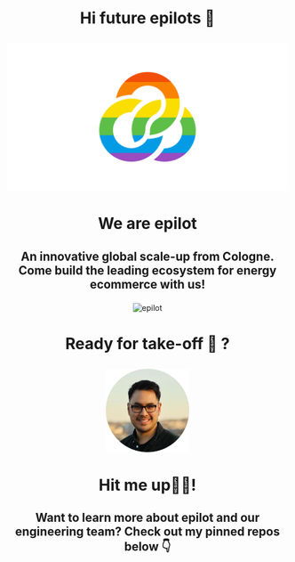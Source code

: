 # <p align="center">Hi future epilots 👋 </p>


<p align="center"><img alt="epilot" src="/epilot-flag.svg" width="600"></p>

# <p align="center">We are epilot</p>

## <p align="center">An innovative global scale-up from Cologne. Come build the leading ecosystem for energy ecommerce with us!</p>


<p align="center"><img alt="epilot" src="/epilot_gif .gif" width="600"></p>

# <p align="center">Ready for take-off 🚀 ?</p>

<p align="center"> <a href="https://www.linkedin.com/in/e-terima/">
         <img alt="eka_the_epilot" src="https://github.com/eterima/eterima/blob/main/eka_.png?raw=true"
         width=150" height="150"> </a> </p>
                                
                                                                
# <p align="center"> Hit me up✌🏽! </p>

 

## <p align="center"> Want to learn more about epilot and our engineering team? Check out my pinned repos below 👇 </p>



<!--
**eterima/eterima** is a ✨ _special_ ✨ repository because its `README.md` (this file) appears on your GitHub profile.

Here are some ideas to get you started:

- 🔭 I’m currently working on ...
- 🌱 I’m currently learning ...
- 👯 I’m looking to collaborate on ...
- 🤔 I’m looking for help with ...
- 💬 Ask me about ...
- 📫 How to reach me: ...
- 😄 Pronouns: ...
- ⚡ Fun fact: ...
-->
